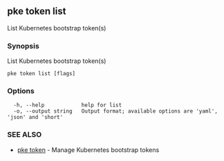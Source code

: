 ## pke token list

List Kubernetes bootstrap token(s)

### Synopsis

List Kubernetes bootstrap token(s)

```
pke token list [flags]
```

### Options

```
  -h, --help            help for list
  -o, --output string   Output format; available options are 'yaml', 'json' and 'short'
```

### SEE ALSO

* [pke token](pke_token.md)	 - Manage Kubernetes bootstrap tokens

